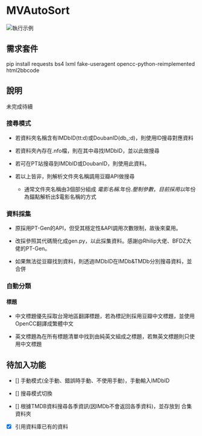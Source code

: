 # MVAutoSort

![執行示例](https://i.imgur.com/whiajFm.png)

## 需求套件
pip install requests bs4 lxml fake-useragent opencc-python-reimplemented html2bbcode

## 說明
未完成待續

### 搜尋模式

- 若資料夾名稱含有IMDbID(tt:d)或DoubanID(db_:d)，則使用ID搜尋對應資料

- 若資料夾內存在.nfo檔，則在其中尋找IMDbID，並以此做搜尋

- 若可在PT站搜尋到IMDbID或DoubanID，則使用此資料。

- 若以上皆非，則解析文件夾名稱調用豆瓣API做搜尋

  - 通常文件夾名稱由3個部分組成 $電影名稱.$年份.$壓制參數，目前採用以$年份為錨點解析出$電影名稱的方式 
  
### 資料採集

- 原採用PT-Gen的API，但受其穩定性&API調用次數限制，故後來棄用。

- 改採參照其代碼簡化成gen.py，以此採集資料。感謝@Rhilip大佬、BFDZ大佬的PT-Gen。

- 如果無法從豆瓣找到資料，則透過IMDbID在IMDb&TMDb分別搜尋資料，並合併

### 自動分類

#### 標題

- 中文標題優先採取台灣地區翻譯標題，若為標記則採用豆瓣中文標題，並使用OpenCC翻譯成繁體中文

- 英文標題為在所有標題清單中找到由純英文組成之標題，若無英文標題則只使用中文標題

## 待加入功能

- [] 手動模式(全手動、錯誤時手動、不使用手動)，手動輸入IMDbID

- [] 搜尋模式切換

- [] 根據TMDB資料搜尋各季資訊(因IMDb不會返回各季資料)，並存放到 合集 資料夾

- [x] 引用資料庫已有的資料
